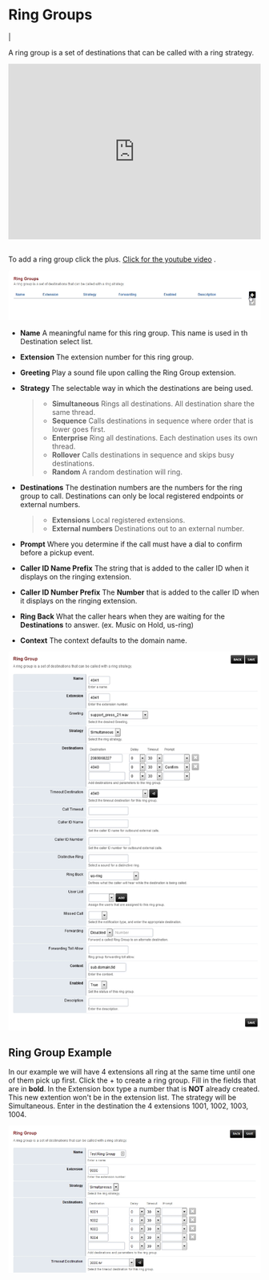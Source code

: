 # Ring Groups

| 

A ring group is a set of destinations that can be called with a ring
strategy.

<div style="text-align: center; margin-bottom: 2em;">
<iframe width="100%" height="350" src="https://www.youtube.com/embed/sULuuLOSvLQ?rel=0" frameborder="0" ; encrypted-media" allowfullscreen></iframe>
</div>

To add a ring group click the plus. [Click for the youtube
video](https://youtu.be/sULuuLOSvLQ) .

![image](../_static/images/applications/ring_groups/fusionpbx_ring_group.jpg)

-   **Name** A meaningful name for this ring group. This name is used in
    th Destination select list.

-   **Extension** The extension number for this ring group.

-   **Greeting** Play a sound file upon calling the Ring Group
    extension.

-   **Strategy** The selectable way in which the destinations are being
    used.

    > -   **Simultaneous** Rings all destinations. All destination share
    >     the same thread.
    > -   **Sequence** Calls destinations in sequence where order that
    >     is lower goes first.
    > -   **Enterprise** Ring all destinations. Each destination uses
    >     its own thread.
    > -   **Rollover** Calls destinations in sequence and skips busy
    >     destinations.
    > -   **Random** A random destination will ring.

-   **Destinations** The destination numbers are the numbers for the
    ring group to call. Destinations can only be local registered
    endpoints or external numbers.

    > -   **Extensions** Local registered extensions.
    > -   **External numbers** Destinations out to an external number.

-   **Prompt** Where you determine if the call must have a dial to
    confirm before a pickup event.

-   **Caller ID Name Prefix** The string that is added to the caller ID
    when it displays on the ringing extension.

-   **Caller ID Number Prefix** The **Number** that is added to the
    caller ID when it displays on the ringing extension.

-   **Ring Back** What the caller hears when they are waiting for the
    **Destinations** to answer. (ex. Music on Hold, us-ring)

-   **Context** The context defaults to the domain name.

![image](../_static/images/applications/ring_groups/fusionpbx_applications_ring_group.jpg)

## Ring Group Example

In our example we will have 4 extensions all ring at the same time until
one of them pick up first. Click the + to create a ring group. Fill in
the fields that are in **bold**. In the Extension box type a number that
is **NOT** already created. This new extention won\'t be in the
extension list. The strategy will be Simultaneous. Enter in the
destination the 4 extensions 1001, 1002, 1003, 1004.

![image](../_static/images/applications/ring_groups/fusionpbx_ring_group2.jpg)
